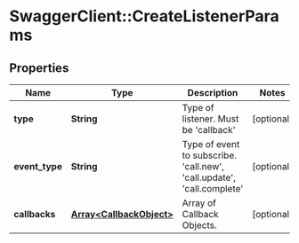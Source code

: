 # SwaggerClient::CreateListenerParams

## Properties
Name | Type | Description | Notes
------------ | ------------- | ------------- | -------------
**type** | **String** | Type of listener. Must be &#39;callback&#39; | [optional] 
**event_type** | **String** | Type of event to subscribe. &#39;call.new&#39;, &#39;call.update&#39;, &#39;call.complete&#39; | [optional] 
**callbacks** | [**Array&lt;CallbackObject&gt;**](CallbackObject.md) | Array of Callback Objects. | [optional] 


